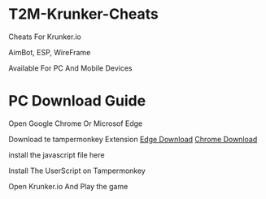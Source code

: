 # T2M-Krunker-Cheats

Cheats For Krunker.io

AimBot, ESP, WireFrame

Available For PC And Mobile Devices

# PC Download Guide
Open Google Chrome Or Microsof Edge

Download te tampermonkey Extension [Edge Download](https://microsoftedge.microsoft.com/addons/detail/tampermonkey/iikmkjmpaadaobahmlepeloendndfphd) [Chrome Download](https://chromewebstore.google.com/detail/tampermonkey/dhdgffkkebhmkfjojejmpbldmpobfkfo)

install the javascript file here 

Install The UserScript on Tampermonkey

Open Krunker.io And Play the game
